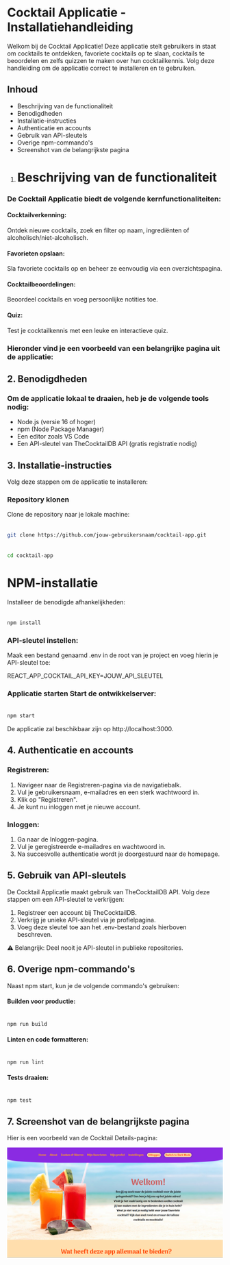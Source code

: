 [//]: # (# Cocktail Application)

[//]: # ()
[//]: # (A simple cocktail application that allows users to explore and find details about various cocktails.)

[//]: # ()
[//]: # (## Prerequisites)

[//]: # ()
[//]: # (Before you begin, ensure you have met the following requirements:)

[//]: # ()
[//]: # (- **Node.js**: You need to have [Node.js]&#40;https://nodejs.org/&#41; installed on your machine. You can check if it's installed by running:)

[//]: # ()
[//]: # (  ```bash)

[//]: # (  node -v)

[//]: # (  )
[//]: # (--------------------------------------------------------------------------------------------------)

[//]: # ()
[//]: # (**Installation:**)

[//]: # ()
[//]: # (## Follow these steps to set up the cocktail application on your local machine:)

[//]: # ()
[//]: # (1. Clone the Repository)

[//]: # ()
[//]: # (Clone the repository to your local machine using Git:)

[//]: # ()
[//]: # (    git clone https://github.com/yourusername/cocktail-application.git)

[//]: # ()
[//]: # (  Replace `yourusername` with your GitHub username and `cocktail-application` with the name of your repository.)

[//]: # ()
[//]: # (2. Navigate to the Project Directory)

[//]: # ()
[//]: # (Change into the project directory:)

[//]: # ()
[//]: # (    cd cocktail-application)

[//]: # ()
[//]: # (3. Install Dependencies)

[//]: # ()
[//]: # (Install the required dependencies using npm:)

[//]: # ()
[//]: # (  ``npm install``)

[//]: # ()
[//]: # (4. Run the Application)

[//]: # ()
[//]: # (Start the development server:)

[//]: # ()
[//]: # (  ``npm start``)

[//]: # ()
[//]: # (This will run the application in development mode. Open your browser and navigate to http://localhost:3000 to view it.)

[//]: # ()
[//]: # ()
[//]: # (---------------------------------------------------------------------------------------------------)

[//]: # ()
[//]: # (**Contributing**)

[//]: # ()
[//]: # (If you want to contribute to this project, please follow these steps:)

[//]: # ()
[//]: # (1. Fork the repository.)

[//]: # (2. Create a new branch &#40;git checkout -b feature/YourFeature&#41;.)

[//]: # (3. Make your changes and commit them &#40;git commit -m 'Add some feature'&#41;.)

[//]: # (4. Push to the branch &#40;git push origin feature/YourFeature&#41;.)

[//]: # (5. Open a Pull Request.)

# Cocktail Applicatie - Installatiehandleiding

Welkom bij de Cocktail Applicatie! Deze applicatie stelt gebruikers in staat om cocktails te ontdekken, favoriete cocktails op te slaan, cocktails te beoordelen en zelfs quizzen te maken over hun cocktailkennis. Volg deze handleiding om de applicatie correct te installeren en te gebruiken.

## Inhoud

* Beschrijving van de functionaliteit
* Benodigdheden
* Installatie-instructies
* Authenticatie en accounts
* Gebruik van API-sleutels
* Overige npm-commando's
* Screenshot van de belangrijkste pagina


1. # Beschrijving van de functionaliteit


### De Cocktail Applicatie biedt de volgende kernfunctionaliteiten:

#### Cocktailverkenning:
Ontdek nieuwe cocktails, zoek en filter op naam, ingrediënten of alcoholisch/niet-alcoholisch.

#### Favorieten opslaan:
Sla favoriete cocktails op en beheer ze eenvoudig via een overzichtspagina.

#### Cocktailbeoordelingen:
Beoordeel cocktails en voeg persoonlijke notities toe.

#### Quiz:
Test je cocktailkennis met een leuke en interactieve quiz.

### Hieronder vind je een voorbeeld van een belangrijke pagina uit de applicatie:


## 2. Benodigdheden

###    Om de applicatie lokaal te draaien, heb je de volgende tools nodig:

- Node.js (versie 16 of hoger)
- npm (Node Package Manager)
- Een editor zoals VS Code
- Een API-sleutel van TheCocktailDB API (gratis registratie nodig)

## 3. Installatie-instructies

Volg deze stappen om de applicatie te installeren:

### Repository klonen 

Clone de repository naar je lokale machine:

```bash

git clone https://github.com/jouw-gebruikersnaam/cocktail-app.git

```

```bash

cd cocktail-app

```

# NPM-installatie 

Installeer de benodigde afhankelijkheden:

```bash

npm install

```

### API-sleutel instellen: 

Maak een bestand genaamd .env in de root van je project en voeg hierin je API-sleutel toe:

REACT_APP_COCKTAIL_API_KEY=JOUW_API_SLEUTEL

### Applicatie starten Start de ontwikkelserver:

```bash

npm start

```

De applicatie zal beschikbaar zijn op http://localhost:3000.


## 4. Authenticatie en accounts

### Registreren:

   1. Navigeer naar de Registreren-pagina via de navigatiebalk.
   2. Vul je gebruikersnaam, e-mailadres en een sterk wachtwoord in.
   3. Klik op "Registreren".
   4. Je kunt nu inloggen met je nieuwe account.
   
### Inloggen:

   1. Ga naar de Inloggen-pagina.
   2. Vul je geregistreerde e-mailadres en wachtwoord in.
   3. Na succesvolle authenticatie wordt je doorgestuurd naar de homepage.

## 5. Gebruik van API-sleutels

De Cocktail Applicatie maakt gebruik van TheCocktailDB API. Volg deze stappen om een API-sleutel te verkrijgen:

1. Registreer een account bij TheCocktailDB.
2. Verkrijg je unieke API-sleutel via je profielpagina.
3. Voeg deze sleutel toe aan het .env-bestand zoals hierboven beschreven.

⚠️ Belangrijk: Deel nooit je API-sleutel in publieke repositories.

## 6. Overige npm-commando's

Naast npm start, kun je de volgende commando's gebruiken:

#### Builden voor productie:

```bash

npm run build

```

#### Linten en code formatteren:

```bash

npm run lint

```

#### Tests draaien:

```bash

npm test

```


## 7. Screenshot van de belangrijkste pagina

Hier is een voorbeeld van de Cocktail Details-pagina:

![Screenshot van de homepage](Screenshots/ScreenshotHomePage.png)